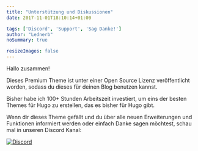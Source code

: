 ```yaml
---
title: "Unterstützung und Diskussionen"
date: 2017-11-01T18:10:14+01:00

tags: ['Discord', 'Support', 'Sag Danke!']
author: "Lednerb"
noSummary: true

resizeImages: false
---
```

Hallo zusammen!

Dieses Premium Theme ist unter einer Open Source Lizenz veröffentlicht worden, sodass du dieses für deinen Blog benutzen kannst.

Bisher habe ich 100+ Stunden Arbeitszeit investiert, um eins der besten Themes für Hugo zu erstellen, das es bisher für Hugo gibt.

Wenn dir dieses Theme gefällt und du über alle neuen Erweiterungen und Funktionen informiert werden oder einfach Danke sagen möchtest, schau mal in unseren Discord Kanal:

[![Discord](https://img.shields.io/discord/479643633814077465.svg?style=for-the-badge&label=Discord%20Chat&colorB=7289da)](https://discord.gg/vZVHJ4j)
